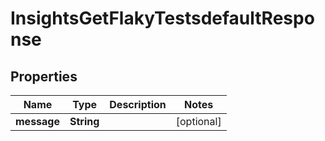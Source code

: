 

# InsightsGetFlakyTestsdefaultResponse


## Properties

| Name | Type | Description | Notes |
|------------ | ------------- | ------------- | -------------|
|**message** | **String** |  |  [optional] |




